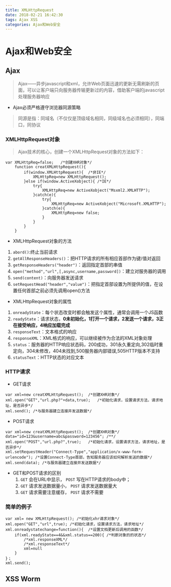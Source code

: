 ```yaml
---
title: XMLHttpRequest
date: 2018-02-21 16:42:30
tags: Ajax XSS
categories: Ajax和Web安全
---
```


# Ajax和Web安全
## Ajax
> Ajax——异步javascript和xml，允许Web页面迅速的更新无需刷新的页面，可以让客户端只向服务器传输更新过的内容，借助客户端的javascript处理服务器响应

* Ajax必须严格遵守浏览器同源策略
> 同源是指：同域名（不仅仅是顶级域名相同，同级域名也必须相同），同端口，同协议

### XMLHttpRequest对象
> Ajax技术的核心，创建一个XMLHttpRequest对象的方法如下：

```
var XMLHttpReq=false;   /*创建XHR对象*/
    function creatXMLHttpRequest(){
        if(window.XMLHttpRequest){  /*非IE*/
            XMLHttpReq=new XMLHttpRequest();
        }else if(window.ActiveXobject){ /*IE*/
            try{
                XMLHttpReq=new ActiveXobject("Msxml2.XMLHTTP");
            }catch(e){
                try{
                    XMLHttpReq=new ActiveXobject("Microsoft.XMLHTTP");
                }catch(e){
                    XMLHttpReq=new false;
                }
            }
        }
    }
```

* XMLHttpRequest对象的方法
1. `abord()`:终止当前请求
2. `getAllResponseHeaders()`：把HTTP请求的所有相应首部作为键/值对返回
3. `getResponseHeaders("header")`：返回指定首部的串值
4. `open("method","url",[,async,username,password])`：建立对服务器的调用
5. `send(content)`：向服务器发送请求
6. `setRequestHead("header","value")`：把指定首部设置为所提供的值，在设置任何首部之前必须先调用open()方法

* XMLHttpRequest对象的属性
1. `onreadyState`：每个状态改变时都会触发这个属性，通常会调用一个JS函数
2. `readyState`：请求状态，**0未初始化，1打开一个请求，2发送一个请求，3正在接受响应，4响应加载完成**
3. `responseText`：文本格式的响应
4. `responseXML`：XML格式的响应，可以继续被作为合法的XML对象处理
5. `status`：服务器的HTTP响应状态码，200成功，301永久重定向,302临时重定向，304未修改，404未找到,500服务器内部错误,505HTTP版本不支持
6. `statusText`：HTTP状态的对应文本

###  HTTP请求
* GET请求

```
var xml=new creatXMLHttpRequest();  /*创建XHR对象*/
xml.open("GET","url.php?"+data,true);   /*初始化请求，设置请求方法，请求地址，是否异步*/
xml.send(); /*与服务器建立连接并发送数据*/
```

* POST请求

```
var xml=new creatXMLHttpRequest();  /*创建XHR对象*/
data="id=123&username=abc&password=123456"; /**/
xml.open("POST","url.php?",true);   /*初始化请求，设置请求方法，请求地址，是否异步*/
xml.setRequestHeader("Connect-Type","application/x-www-form-urlencode"); /*设置Connect-Type首部，告知服务器应该如何解析发送的数据*/
xml.send(data); /*与服务器建立连接并发送数据*/
```

* GET和POST请求的区别
    1. `GET` 会在URL中显示， `POST` 写在HTTP请求的body中；
    2. `GET` 请求发送数据量小， `POST` 请求发送数据量大
    3. `GET` 请求需要注意缓存， `POST` 请求不需要
### 简单的例子

```
var xml= new XMLHttpRequest(); /*初始化xhr请求对象*/ 
xml.open("GET","url",true); /*初始化请求，设置请求方法，请求地址*/ 
xml.onreadystatechange=function(){  /*设置文档更新后调用的函数*/ 
    if(xml.readyState==4&&xml.status==200){ /*判断对象的的状态*/ 
        /*xml.responseXML*/ 
        /*xml.responseText*/ 
        xml=null
    }
}；
xml.send();
```

## XSS Worm

